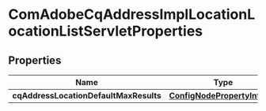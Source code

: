 

# ComAdobeCqAddressImplLocationLocationListServletProperties

## Properties

Name | Type | Description | Notes
------------ | ------------- | ------------- | -------------
**cqAddressLocationDefaultMaxResults** | [**ConfigNodePropertyInteger**](ConfigNodePropertyInteger.md) |  |  [optional]



